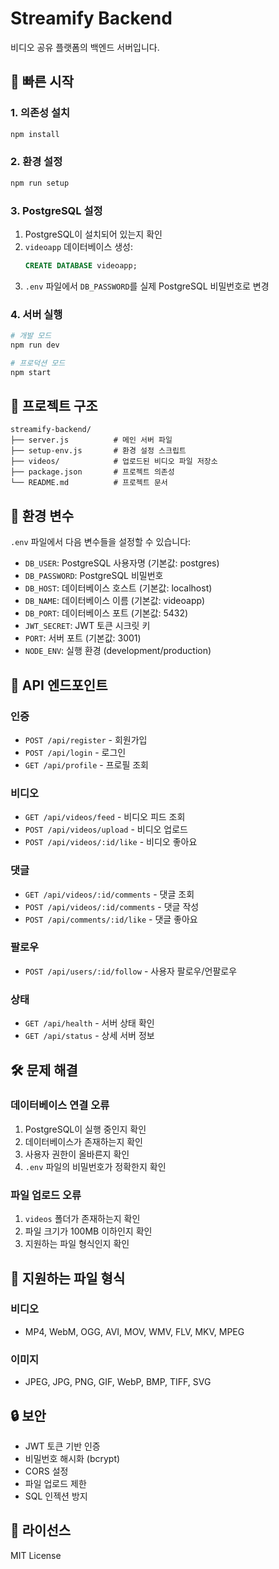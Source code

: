 # Streamify Backend

비디오 공유 플랫폼의 백엔드 서버입니다.

## 🚀 빠른 시작

### 1. 의존성 설치
```bash
npm install
```

### 2. 환경 설정
```bash
npm run setup
```

### 3. PostgreSQL 설정
1. PostgreSQL이 설치되어 있는지 확인
2. `videoapp` 데이터베이스 생성:
   ```sql
   CREATE DATABASE videoapp;
   ```
3. `.env` 파일에서 `DB_PASSWORD`를 실제 PostgreSQL 비밀번호로 변경

### 4. 서버 실행
```bash
# 개발 모드
npm run dev

# 프로덕션 모드
npm start
```

## 📁 프로젝트 구조

```
streamify-backend/
├── server.js          # 메인 서버 파일
├── setup-env.js       # 환경 설정 스크립트
├── videos/            # 업로드된 비디오 파일 저장소
├── package.json       # 프로젝트 의존성
└── README.md          # 프로젝트 문서
```

## 🔧 환경 변수

`.env` 파일에서 다음 변수들을 설정할 수 있습니다:

- `DB_USER`: PostgreSQL 사용자명 (기본값: postgres)
- `DB_PASSWORD`: PostgreSQL 비밀번호
- `DB_HOST`: 데이터베이스 호스트 (기본값: localhost)
- `DB_NAME`: 데이터베이스 이름 (기본값: videoapp)
- `DB_PORT`: 데이터베이스 포트 (기본값: 5432)
- `JWT_SECRET`: JWT 토큰 시크릿 키
- `PORT`: 서버 포트 (기본값: 3001)
- `NODE_ENV`: 실행 환경 (development/production)

## 📡 API 엔드포인트

### 인증
- `POST /api/register` - 회원가입
- `POST /api/login` - 로그인
- `GET /api/profile` - 프로필 조회

### 비디오
- `GET /api/videos/feed` - 비디오 피드 조회
- `POST /api/videos/upload` - 비디오 업로드
- `POST /api/videos/:id/like` - 비디오 좋아요

### 댓글
- `GET /api/videos/:id/comments` - 댓글 조회
- `POST /api/videos/:id/comments` - 댓글 작성
- `POST /api/comments/:id/like` - 댓글 좋아요

### 팔로우
- `POST /api/users/:id/follow` - 사용자 팔로우/언팔로우

### 상태
- `GET /api/health` - 서버 상태 확인
- `GET /api/status` - 상세 서버 정보

## 🛠️ 문제 해결

### 데이터베이스 연결 오류
1. PostgreSQL이 실행 중인지 확인
2. 데이터베이스가 존재하는지 확인
3. 사용자 권한이 올바른지 확인
4. `.env` 파일의 비밀번호가 정확한지 확인

### 파일 업로드 오류
1. `videos` 폴더가 존재하는지 확인
2. 파일 크기가 100MB 이하인지 확인
3. 지원하는 파일 형식인지 확인

## 📝 지원하는 파일 형식

### 비디오
- MP4, WebM, OGG, AVI, MOV, WMV, FLV, MKV, MPEG

### 이미지
- JPEG, JPG, PNG, GIF, WebP, BMP, TIFF, SVG

## 🔒 보안

- JWT 토큰 기반 인증
- 비밀번호 해시화 (bcrypt)
- CORS 설정
- 파일 업로드 제한
- SQL 인젝션 방지

## 📄 라이선스

MIT License 